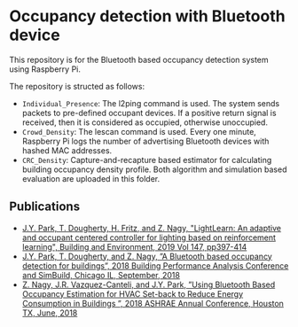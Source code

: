 # Occupancy detection with Bluetooth device

This repository is for the Bluetooth based occupancy detection system using Raspberry Pi.

The repository is structed as follows:
- `Individual_Presence`: The l2ping command is used. The system sends packets to pre-defined occupant devices. If a positive return signal is received, then it is considered as occupied, otherwise unoccupied.
- `Crowd_Density`: The lescan command is used. Every one minute, Raspberry Pi logs the number of advertising Bluetooth devices with hashed MAC addresses.
- `CRC_Density`: Capture-and-recapture based estimator for calculating building occupancy density profile. Both algorithm and simulation based evaluation are uploaded in this folder.

<!---
## `Individual Presence` folder
This folder contains blabla: `temporal` or blabla and `meta` or the data is collected from.

## `Crowd Density` folder
%blablabla `blablabla` - blablabla (or **blablabla**) as blabla
-->

## Publications
- [J.Y. Park, T. Dougherty, H. Fritz, and Z. Nagy, "LightLearn: An adaptive and occupant centered controller for lighting based on reinforcement learning", Building and Environment, 2019 Vol 147, pp397-414](https://www.sciencedirect.com/science/article/pii/S0360132318306462)
- [J.Y. Park, T. Dougherty, and Z. Nagy, ”A Bluetooth based occupancy detection for buildings”, 2018 Building Performance Analysis Conference and SimBuild, Chicago IL, September, 2018](https://www.researchgate.net/publication/326718201_A_Bluetooth_based_occupancy_detection_for_buildings)
- [Z. Nagy, J.R. Vazquez-Canteli, and J.Y. Park, ”Using Bluetooth Based Occupancy Estimation for HVAC Set-back to Reduce Energy Consumption in Buildings ”, 2018 ASHRAE Annual Conference, Houston TX, June, 2018](https://www.researchgate.net/publication/326723732_Using_Bluetooth_Based_Occupancy_Estimation_for_HVAC_Set-back_to_Reduce_Energy_Consumption_in_Buildings)

